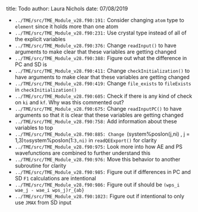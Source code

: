 title: Todo
author: Laura Nichols
date: 07/08/2019

* `../TME/src/TME_Module_v28.f90:191:` Consider changing `atom` type to `element` since it holds more than one atom
* `../TME/src/TME_Module_v28.f90:231:` Use crystal type instead of all of the explicit variables
* `../TME/src/TME_Module_v28.f90:376:` Change `readInput()` to have arguments to make clear that these variables are getting changed
* `../TME/src/TME_Module_v28.f90:388:` Figure out what the difference in PC and SD is
* `../TME/src/TME_Module_v28.f90:411:` Change `checkInitialization()` to have arguments to make clear that these variables are getting changed
* `../TME/src/TME_Module_v28.f90:419:` Change `file_exists` to `fileExists` in `checkInitialization()`
* `../TME/src/TME_Module_v28.f90:605:` Check if there is any kind of check on `ki` and `kf`. Why was this commented out?
* `../TME/src/TME_Module_v28.f90:675:` Change `readInputPC()` to have arguments so that it is clear that these variables are getting changed
* `../TME/src/TME_Module_v28.f90:758:` Add information about these variables to top
* `../TME/src/TME_Module_v28.f90:885: Change `(system%posIon(j,ni) , j = 1,3)` to `system%posIon(1:`3,ni)` in `readQEExport()` for clarity
* `../TME/src/TME_Module_v28.f90:975:` Look more into how AE and PS wavefunctions are combined to further understand this
* `../TME/src/TME_Module_v28.f90:976:` Move this behavior to another subroutine for clarity
* `../TME/src/TME_Module_v28.f90:985:` Figure out if differences in PC and SD `F1` calculations are intentional
* `../TME/src/TME_Module_v28.f90:986:` Figure out if should be `(wps_i wae_j - wae_i wps_j)r_{ab}`
* `../TME/src/TME_Module_v28.f90:1023:` Figure out if intentional to only use `JMAX` from SD input

